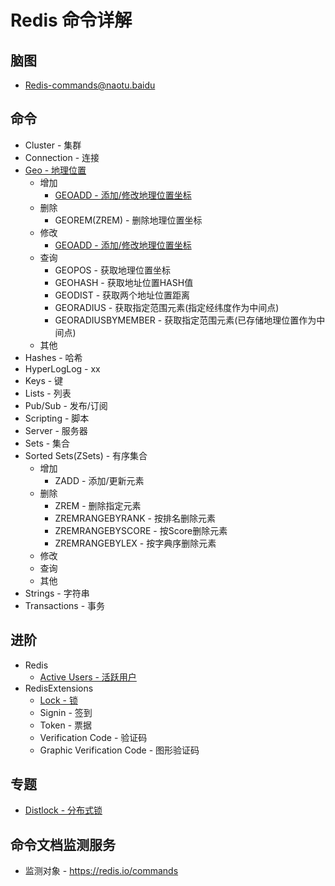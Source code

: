 # Redis 命令详解

## 脑图

* [Redis-commands@naotu.baidu](http://naotu.baidu.com/file/859b1bbb33f281328ad9687a6b73018c?token=372a0cf7a29907b1)

## 命令

* Cluster - 集群
* Connection - 连接
* [Geo - 地理位置](commands/Geo/README.md)
  * 增加
    * [GEOADD - 添加/修改地理位置坐标](commands/Geo/geoadd.md)
  * 删除
    * GEOREM(ZREM) - 删除地理位置坐标
  * 修改
    * [GEOADD - 添加/修改地理位置坐标](commands/Geo/geoadd.md)
  * 查询
    * GEOPOS - 获取地理位置坐标
    * GEOHASH - 获取地址位置HASH值
    * GEODIST - 获取两个地址位置距离
    * GEORADIUS - 获取指定范围元素(指定经纬度作为中间点)
    * GEORADIUSBYMEMBER - 获取指定范围元素(已存储地理位置作为中间点)
  * 其他
* Hashes - 哈希
* HyperLogLog - xx
* Keys - 键
* Lists - 列表
* Pub/Sub - 发布/订阅
* Scripting - 脚本
* Server - 服务器
* Sets - 集合
* Sorted Sets(ZSets) - 有序集合
  * 增加
    * ZADD - 添加/更新元素
  * 删除
    * ZREM - 删除指定元素
    * ZREMRANGEBYRANK - 按排名删除元素
    * ZREMRANGEBYSCORE - 按Score删除元素
    * ZREMRANGEBYLEX - 按字典序删除元素
  * 修改
  * 查询
  * 其他
* Strings - 字符串
* Transactions - 事务

## 进阶

* Redis
  * [Active Users - 活跃用户](advanced/activeusers.md)
* RedisExtensions
  * [Lock - 锁](advanced/lock.md)
  * Signin - 签到
  * Token - 票据
  * Verification Code - 验证码
  * Graphic Verification Code - 图形验证码

## 专题

* [Distlock - 分布式锁](topics/distlock.md)

## 命令文档监测服务

* 监测对象 - https://redis.io/commands
